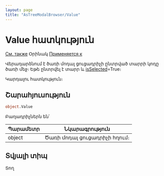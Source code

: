 ```yaml
---
layout: page
title: "AsTreeModalBrowser/Value"
---
```



# Value հատկություն

[См. также](../AsTreeModalBrowser.md) Օրինակ [Применяется к](../AsTreeModalBrowser.md)

Վերադարձնում է ծառի մոդալ ցուցադրիչի ընտրված տարրի կոդը ծառի մեջ։  Եթե ընտրվել է տարր և [isSelected](isSelected.html)=True։

Կարդալու հատկություն։

## Շարահյուսություն

``` vb
object.Value
```

Բաղադրիչներն են՝


| Պարամետր | Նկարագրություն |
|--|--|
| object | Ծառի մոդալ ցուցադրիչի հղում։ |

## Տվյալի տիպ

Տող